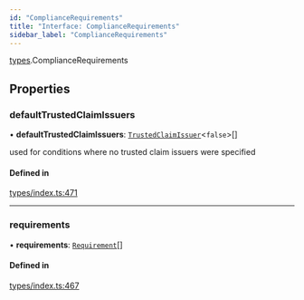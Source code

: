 ```yaml
---
id: "ComplianceRequirements"
title: "Interface: ComplianceRequirements"
sidebar_label: "ComplianceRequirements"
---
```


[types](../../../modules/Types/Types.md).ComplianceRequirements

## Properties

### defaultTrustedClaimIssuers

• **defaultTrustedClaimIssuers**: [`TrustedClaimIssuer`](../TrustedClaimIssuer/TrustedClaimIssuer.md)<``false``\>[]

used for conditions where no trusted claim issuers were specified

#### Defined in

[types/index.ts:471](https://github.com/PolymeshAssociation/polymesh-sdk/blob/95f248df/src/types/index.ts#L471)

___

### requirements

• **requirements**: [`Requirement`](../Requirement/Requirement.md)[]

#### Defined in

[types/index.ts:467](https://github.com/PolymeshAssociation/polymesh-sdk/blob/95f248df/src/types/index.ts#L467)
